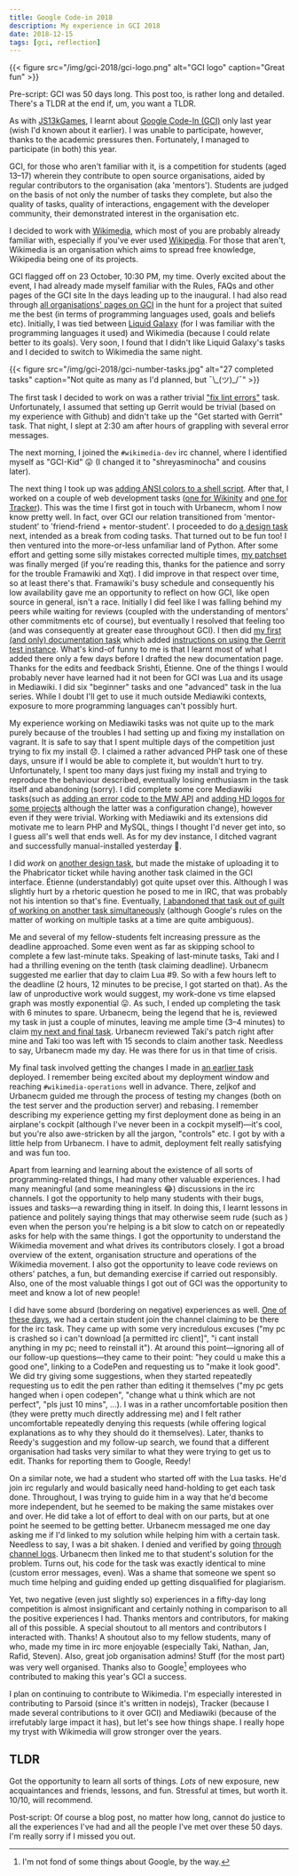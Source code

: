 ```yaml
---
title: Google Code-in 2018
description: My experience in GCI 2018
date: 2018-12-15
tags: [gci, reflection]
---
```


{{< figure src="/img/gci-2018/gci-logo.png" alt="GCI logo" caption="Great fun" >}}

Pre-script: GCI was 50 days long. This post too, is rather long and detailed. There's a TLDR at the end if, um, you want a TLDR.

As with [JS13kGames](/blog/js13k-2018-postmortem), I learnt about [Google Code-In (GCI)](//codein.withgoogle.com) only last year (wish I'd known about it earlier). I was unable to participate, however, thanks to the academic pressures then. Fortunately, I managed to participate (in both) this year.

GCI, for those who aren't familiar with it, is a competition for students (aged 13–17) wherein they contribute to open source organisations, aided by regular contributors to the organisation (aka 'mentors'). Students are judged on the basis of not only the number of tasks they complete, but also the quality of tasks, quality of interactions, engagement with the developer community, their demonstrated interest in the organisation etc.

I decided to work with [Wikimedia](//wikimedia.org), which most of you are probably already familiar with, especially if you've ever used [Wikipedia](/wikipedia.org). For those that aren't, Wikimedia is an organisation which aims to spread free knowledge, Wikipedia being one of its projects.

GCI flagged off on 23 October, 10:30 PM, my time. Overly excited about the event, I had already made myself familiar with the Rules, FAQs and other pages of the GCI site In the days leading up to the inaugural. I had also read through [all organisations' pages on GCI](https://codein.withgoogle.com/organizations) in the hunt for a project that suited me the best (in terms of programming languages used, goals and beliefs etc). Initially, I was tied between [Liquid Galaxy](//codein.withgoogle.com/organizations/liquid-galaxy-project) (for I was familiar with the programming languages it used) and Wikimedia (because I could relate better to its goals). Very soon, I found that I didn't like Liquid Galaxy's tasks and I decided to switch to Wikimedia the same night.

{{< figure src="/img/gci-2018/gci-number-tasks.jpg" alt="27 completed tasks" caption="Not quite as many as I'd planned, but ¯\\\_(ツ)\_/¯" >}}

The first task I decided to work on was a rather trivial ["fix lint errors"](//codein.withgoogle.com/tasks/6234459662712832) task. Unfortunately, I assumed that setting up Gerrit would be trivial (based on my experience with Github) and didn't take up the "Get started with Gerrit" task. That night, I slept at 2:30 am after hours of grappling with several error messages.

The next morning, I joined the `#wikimedia-dev` irc channel, where I identified myself as "GCI-Kid" 😛 (I changed it to "shreyasminocha" and cousins later).

The next thing I took up was [adding ANSI colors to a shell script](//codein.withgoogle.com/tasks/5581174266134528). After that, I worked on a couple of web development tasks ([one for Wikinity](//codein.withgoogle.com/tasks/4898449284661248) and [one for Tracker](//codein.withgoogle.com/tasks/4986153003384832)). This was the time I first got in touch with Urbanecm, whom I now know pretty well. In fact, over GCI our relation transitioned from 'mentor-student' to 'friend-friend + mentor-student'. I proceeded to do [a design task](//phabricator.wikimedia.org/T200540) next, intended as a break from coding tasks. That turned out to be fun too! I then ventured into the more-or-less unfamiliar land of Python. After some effort and getting some silly mistakes corrected multiple times, [my patchset](//gerrit.wikimedia.org/r/c/pywikibot/core/+/470627) was finally merged (if you're reading this, thanks for the patience and sorry for the trouble Framawiki and Xqt). I did improve in that respect over time, so at least there's that. Framawiki's busy schedule and consequently his low availability gave me an opportunity to reflect on how GCI, like open source in general, isn't a race. Initially I did feel like I was falling behind my peers while waiting for reviews (coupled with the understanding of mentors' other commitments etc of course), but eventually I resolved that feeling too (and was consequently at greater ease throughout GCI). I then did [my first (and only) documentation task](//codein.withgoogle.com/tasks/5449751102226432) which added [instructions on using the Gerrit test instance](//wikitech.wikimedia.org/wiki/Gerrit_test_instance). What's kind-of funny to me is that I learnt most of what I added there only a few days before I drafted the new documentation page. Thanks for the edits and feedback Srishti, Étienne. One of the things I would probably never have learned had it not been for GCI was Lua and its usage in Mediawiki. I did six "beginner" tasks and one "advanced" task in the lua series. While I doubt I'll get to use it much outside Mediawiki contexts, exposure to more programming languages can't possibly hurt.

My experience working on Mediawiki tasks was not quite up to the mark purely because of the troubles I had setting up and fixing my installation on vagrant. It is safe to say that I spent multiple days of the competition just trying to fix my install 😞. I claimed a rather advanced PHP task one of these days, unsure if I would be able to complete it, but wouldn't hurt to try. Unfortunately, I spent too many days just fixing my install and trying to reproduce the behaviour described, eventually losing enthusiasm in the task itself and abandoning (sorry). I did complete some core Mediawiki tasks(such as [adding an error code to the MW API](//codein.withgoogle.com/tasks/6603809146011648) and [adding HD logos for some projects](//codein.withgoogle.com/tasks/5763295794429952) although the latter was a configuration change), however even if they were trivial. Working with Mediawiki and its extensions did motivate me to learn PHP and MySQL, things I thought I'd never get into, so I guess all's well that ends well. As for my dev instance, I ditched vagrant and successfully manual-installed yesterday 🎉.

I did *work* on [another design task](//phabricator.wikimedia.org/T206249), but made the mistake of uploading it to the Phabricator ticket while having another task claimed in the GCI interface. Étienne (understandably) got quite upset over this. Although I was slightly hurt by a rhetoric question he posed to me in IRC, that was probably not his intention so that's fine. Eventually, [I abandoned that task out of guilt of working on another task simultaneously](//imgur.com/a/DFGIFp9) (although Google's rules on the matter of working on multiple tasks at a time are quite ambiguous).

Me and several of my fellow-students felt increasing pressure as the deadline approached. Some even went as far as skipping school to complete a few last-minute taks. Speaking of last-minute tasks, Taki and I had a thrilling evening on the tenth (task claiming deadline). Urbanecm suggested me earlier that day to claim Lua #9. So with a few hours left to the deadline (2 hours, 12 minutes to be precise, I got started on that). As the law of unproductive work would suggest, my work-done vs time elapsed graph was mostly exponential 😛. As such, I ended up completing the task with 6 minutes to spare. Urbanecm, being the legend that he is, reviewed my task in just a couple of minutes, leaving me ample time (3–4 minutes) to claim [my next and final task](//codein.withgoogle.com/tasks/5149827009609728). Urbanecm reviewed Taki's patch right after mine and Taki too was left with 15 seconds to claim another task. Needless to say, Urbanecm made my day. He was there for us in that time of crisis.

My final task involved getting the changes I made in [an earlier task](//codein.withgoogle.com/tasks/5763295794429952) deployed. I remember being excited about my deployment window and reaching `#wikimedia-operations` well in advance. There, zeljkof and Urbanecm guided me through the process of testing my changes (both on the test server and the production server) and rebasing. I remember describing my experience getting my first deployment done as being in an airplane's cockpit (although I've never been in a cockpit myself)—it's cool, but you're also awe-stricken by all the jargon, "controls" etc. I got by with a little help from Urbanecm. I have to admit, deployment felt really satisfying and was fun too.

Apart from learning and learning about the existence of all sorts of programming-related things, I had many other valuable experiences. I had many meaningful (and some meaningless 😂) discussions in the irc channels. I got the opportunity to help many students with their bugs, issues and tasks—a rewarding thing in itself. In doing this, I learnt lessons in patience and politely saying things that may otherwise seem rude (such as ) even when the person you're helping is a bit slow to catch on or repeatedly asks for help with the same things. I got the opportunity to understand the Wikimedia movement and what drives its contributors closely. I got a broad overview of the extent, organisation structure and operations of the Wikimedia movement. I also got the opportunity to leave code reviews on others' patches, a fun, but demanding exercise if carried out responsibly. Also, one of the most valuable things I got out of GCI was the opportunity to meet and know a lot of new people!

I did have some absurd (bordering on negative) experiences as well. [One of these days](/misc/wikimedia-dev-2018-11-17.log), we had a certain student join the channel claiming to be there for the irc task. They came up with some very incredulous excuses ("my pc is crashed so i can't download [a permitted irc client]", "i cant install anything in my pc; need to reinstall it"). At around this point—ignoring all of our follow-up questions—they came to their point: "hey could u make this a good one", linking to a CodePen and requesting us to "make it look good". We did try giving some suggestions, when they started repeatedly requesting us to edit the pen rather than editing it themselves ("my pc gets hanged when i open codepen", "change what u think which are not perfect", "pls just 10 mins", ...). I was in a rather uncomfortable position then (they were pretty much directly addressing me) and I felt rather uncomfortable repeatedly denying this requests (while offering logical explanations as to why they should do it themselves). Later, thanks to Reedy's suggestion and my follow-up search, we found that a different organisation had tasks very similar to what they were trying to get us to edit. Thanks for reporting them to Google, Reedy!

On a similar note, we had a student who started off with the Lua tasks. He'd join irc regularly and would basically need hand-holding to get each task done. Throughout, I was trying to guide him in a way that he'd become more independent, but he seemed to be making the same mistakes over and over. He did take a lot of effort to deal with on our parts, but at one point he seemed to be getting better. Urbanecm messaged me one day asking me if I'd linked to my solution while helping him with a certain task. Needless to say, I was a bit shaken. I denied and verified by going [through channel logs](//wm-bot.wmflabs.org/browser/index.php?display=%23wikimedia-dev). Urbanecm then linked me to that student's solution for the problem. Turns out, his code for the task was exactly identical to mine (custom error messages, even). Was a shame that someone we spent so much time helping and guiding ended up getting disqualified for plagiarism.

Yet, two negative (even just slightly so) experiences in a fifty-day long competition is almost insignificant and certainly nothing in comparison to all the positive experiences I had. Thanks mentors and contributors, for making all of this possible. A special shoutout to all mentors and contributors I interacted with. Thanks! A shoutout also to my fellow students, many of who, made my time in irc more enjoyable (especially Taki, Nathan, Jan, Rafid, Steven). Also, great job organisation admins! Stuff (for the most part) was very well organised. Thanks also to Google[^1] employees who contributed to making this year's GCI a success.

I plan on continuing to contribute to Wikimedia. I'm especially interested in contributing to Parsoid (since it's written in nodejs), Tracker (because I made several contributions to it over GCI) and Mediawiki (because of the irrefutably large impact it has), but let's see how things shape. I really hope my tryst with Wikimedia will grow stronger over the years.

## TLDR

Got the opportunity to learn all sorts of things. *Lots* of new exposure, new acquaintances and friends, lessons, and fun. Stressful at times, but worth it. 10/10, will recommend.

Post-script: Of course a blog post, no matter how long, cannot do justice to all the experiences I've had and all the people I've met over these 50 days. I'm really sorry if I missed you out.

[^1]: I'm not fond of some things about Google, by the way.
